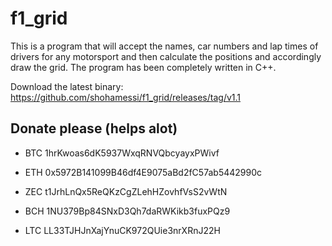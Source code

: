 # f1_grid
This is a program that will accept the names, car numbers and lap times of drivers for any motorsport and then calculate the positions and accordingly draw the grid.
The program has been completely written in C++.

Download the latest binary: https://github.com/shohamessi/f1_grid/releases/tag/v1.1


## Donate please (helps alot)

- BTC 1hrKwoas6dK5937WxqRNVQbcyayxPWivf

- ETH 0x5972B141099B46df4E9075aBd2fC57ab5442990c

- ZEC t1JrhLnQx5ReQKzCgZLehHZovhfVsS2vWtN

- BCH 1NU379Bp84SNxD3Qh7daRWKikb3fuxPQz9

- LTC LL33TJHJnXajYnuCK972QUie3nrXRnJ22H
